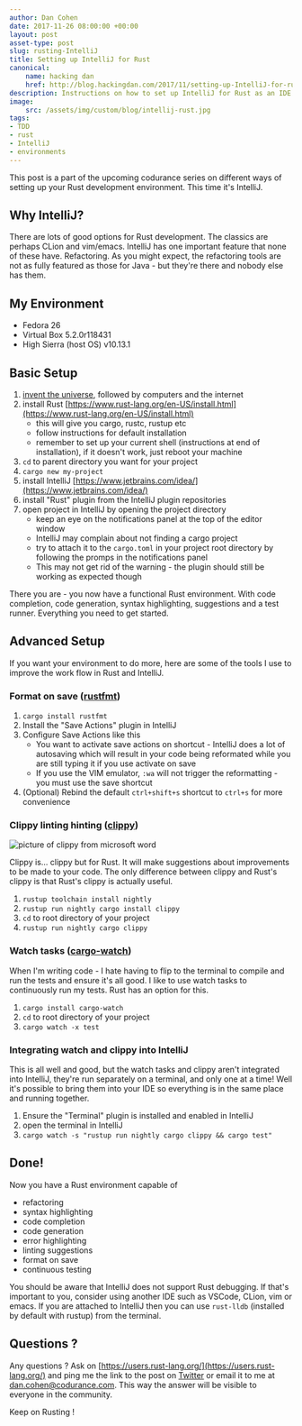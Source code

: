 ```yaml
---
author: Dan Cohen
date: 2017-11-26 08:00:00 +00:00
layout: post
asset-type: post
slug: rusting-IntelliJ 
title: Setting up IntelliJ for Rust
canonical:
    name: hacking dan
    href: http://blog.hackingdan.com/2017/11/setting-up-IntelliJ-for-rust
description: Instructions on how to set up IntelliJ for Rust as an IDE conducive to TDD
image:
    src: /assets/img/custom/blog/intellij-rust.jpg
tags: 
- TDD
- rust
- IntelliJ
- environments
---
```

This post is a part of the upcoming codurance series on different ways of setting up your Rust development environment. This time it's IntelliJ.

## Why IntelliJ?
There are lots of good options for Rust development. The classics are perhaps CLion and vim/emacs. IntelliJ has one important feature that none of these have. Refactoring. As you might expect, the refactoring tools are not as fully featured as those for Java - but they're there and nobody else has them.

## My Environment

* Fedora 26
* Virtual Box 5.2.0r118431
* High Sierra (host OS) v10.13.1

## Basic Setup

1.  [invent the universe](https://www.youtube.com/watch?v=7s664NsLeFM), followed by computers and the internet
2.  install Rust [https://www.rust-lang.org/en-US/install.html](https://www.rust-lang.org/en-US/install.html)
    *   this will give you cargo, rustc, rustup etc
    *   follow instructions for default installation
    *   remember to set up your current shell (instructions at end of installation), if it doesn't work, just reboot your machine
3.  `cd` to parent directory you want for your project
4.  `cargo new my-project`
5.  install IntelliJ [https://www.jetbrains.com/idea/](https://www.jetbrains.com/idea/)
6.  install "Rust" plugin from the IntelliJ plugin repositories
7.  open project in IntelliJ by opening the project directory
    *   keep an eye on the notifications panel at the top of the editor window
    *   IntelliJ may complain about not finding a cargo project
    *   try to attach it to the `cargo.toml` in your project root directory by following the promps in the notifications panel
    *   This may not get rid of the warning - the plugin should still be working as expected though

There you are - you now have a functional Rust environment. With code completion, code generation, syntax highlighting, suggestions and a test runner. Everything you need to get started.  

## Advanced Setup

If you want your environment to do more, here are some of the tools I use to improve the work flow in Rust and IntelliJ.

### Format on save ([rustfmt](https://crates.io/crates/rustfmt/))

1.  `cargo install rustfmt`
2.  Install the "Save Actions" plugin in IntelliJ
3.  Configure Save Actions like this
    *   You want to activate save actions on shortcut - IntelliJ does a lot of autosaving which will result in your code being reformated while you are still typing it if you use activate on save
    *   If you use the VIM emulator, `:wa` will not trigger the reformatting - you must use the save shortcut
4.  (Optional) Rebind the default `ctrl+shift+s` shortcut to `ctrl+s` for more convenience

### Clippy linting hinting ([clippy](https://crates.io/crates/clippy))

![picture of clippy from microsoft word](http://images.dailytech.com/nimage/19706_Clippy3.jpg)

Clippy is... clippy but for Rust. It will make suggestions about improvements to be made to your code. The only difference between clippy and Rust's clippy is that Rust's clippy is actually useful.  

1.  `rustup toolchain install nightly`
2.  `rustup run nightly cargo install clippy`
3.  `cd` to root directory of your project
4.  `rustup run nightly cargo clippy`

### Watch tasks ([cargo-watch](https://crates.io/crates/cargo-watch))

When I'm writing code - I hate having to flip to the terminal to compile and run the tests and ensure it's all good. I like to use watch tasks to continuously run my tests. Rust has an option for this.  

1.  `cargo install cargo-watch`
2.  `cd` to root directory of your project
3.  `cargo watch -x test`

### Integrating watch and clippy into IntelliJ

This is all well and good, but the watch tasks and clippy aren't integrated into IntelliJ, they're run separately on a terminal, and only one at a time! Well it's possible to bring them into your IDE so everything is in the same place and running together.  

1.  Ensure the "Terminal" plugin is installed and enabled in IntelliJ
2.  open the terminal in IntelliJ
3.  `cargo watch -s "rustup run nightly cargo clippy && cargo test"`

## Done!

Now you have a Rust environment capable of  

* refactoring
* syntax highlighting
* code completion
* code generation
* error highlighting
* linting suggestions
* format on save
* continuous testing

You should be aware that IntelliJ does not support Rust debugging. If that's important to you, consider using another IDE such as VSCode, CLion, vim or emacs. If you are attached to IntelliJ then you can use `rust-lldb` (installed by default with rustup) from the terminal.
## Questions ?
Any questions ? Ask on [https://users.rust-lang.org/](https://users.rust-lang.org/) and ping me the link to the post on [Twitter](https://twitter.com/hackingdandan) or email it to me at dan.cohen@codurance.com. This way the answer will be visible to everyone in the community.

Keep on Rusting !

